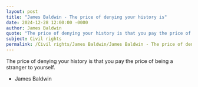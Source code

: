 ```yaml
---
layout: post
title: "James Baldwin - The price of denying your history is"
date: 2024-12-28 12:00:00 -0000
author: James Baldwin
quote: "The price of denying your history is that you pay the price of being a stranger to yourself."
subject: Civil rights
permalink: /Civil rights/James Baldwin/James Baldwin - The price of denying your history is
---
```


The price of denying your history is that you pay the price of being a stranger to yourself.

- James Baldwin
